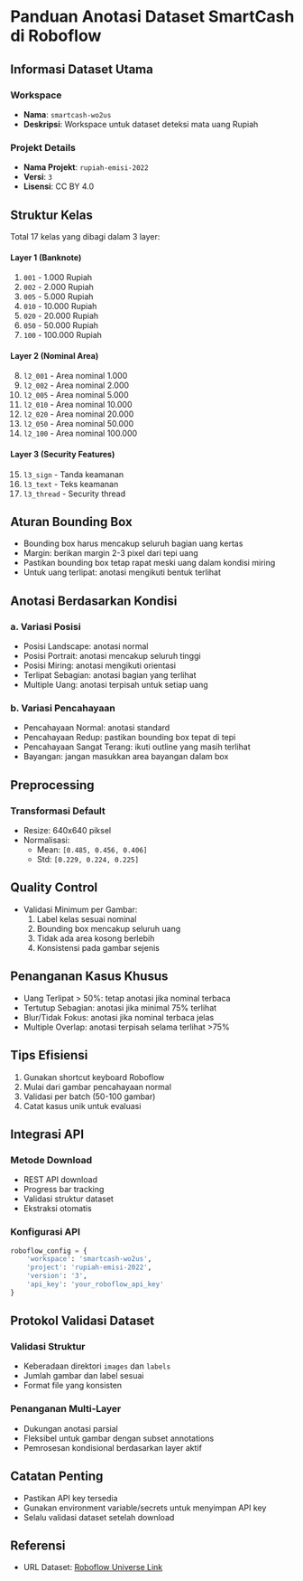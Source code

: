 # Panduan Anotasi Dataset SmartCash di Roboflow

## Informasi Dataset Utama

### Workspace
- **Nama**: `smartcash-wo2us`
- **Deskripsi**: Workspace untuk dataset deteksi mata uang Rupiah

### Projekt Details
- **Nama Projekt**: `rupiah-emisi-2022`
- **Versi**: `3`
- **Lisensi**: CC BY 4.0

## Struktur Kelas
Total 17 kelas yang dibagi dalam 3 layer:

#### Layer 1 (Banknote)
1. `001` - 1.000 Rupiah
2. `002` - 2.000 Rupiah
3. `005` - 5.000 Rupiah
4. `010` - 10.000 Rupiah
5. `020` - 20.000 Rupiah
6. `050` - 50.000 Rupiah
7. `100` - 100.000 Rupiah

#### Layer 2 (Nominal Area)
8. `l2_001` - Area nominal 1.000
9. `l2_002` - Area nominal 2.000
10. `l2_005` - Area nominal 5.000
11. `l2_010` - Area nominal 10.000
12. `l2_020` - Area nominal 20.000
13. `l2_050` - Area nominal 50.000
14. `l2_100` - Area nominal 100.000

#### Layer 3 (Security Features)
15. `l3_sign` - Tanda keamanan
16. `l3_text` - Teks keamanan
17. `l3_thread` - Security thread

## Aturan Bounding Box
- Bounding box harus mencakup seluruh bagian uang kertas
- Margin: berikan margin 2-3 pixel dari tepi uang
- Pastikan bounding box tetap rapat meski uang dalam kondisi miring
- Untuk uang terlipat: anotasi mengikuti bentuk terlihat

## Anotasi Berdasarkan Kondisi

### a. Variasi Posisi
- Posisi Landscape: anotasi normal
- Posisi Portrait: anotasi mencakup seluruh tinggi
- Posisi Miring: anotasi mengikuti orientasi
- Terlipat Sebagian: anotasi bagian yang terlihat
- Multiple Uang: anotasi terpisah untuk setiap uang

### b. Variasi Pencahayaan
- Pencahayaan Normal: anotasi standard
- Pencahayaan Redup: pastikan bounding box tepat di tepi
- Pencahayaan Sangat Terang: ikuti outline yang masih terlihat
- Bayangan: jangan masukkan area bayangan dalam box

## Preprocessing

### Transformasi Default
- Resize: 640x640 piksel
- Normalisasi:
  - Mean: `[0.485, 0.456, 0.406]`
  - Std: `[0.229, 0.224, 0.225]`

## Quality Control
- Validasi Minimum per Gambar:
  1. Label kelas sesuai nominal
  2. Bounding box mencakup seluruh uang
  3. Tidak ada area kosong berlebih
  4. Konsistensi pada gambar sejenis

## Penanganan Kasus Khusus
- Uang Terlipat > 50%: tetap anotasi jika nominal terbaca
- Tertutup Sebagian: anotasi jika minimal 75% terlihat
- Blur/Tidak Fokus: anotasi jika nominal terbaca jelas
- Multiple Overlap: anotasi terpisah selama terlihat >75%

## Tips Efisiensi
1. Gunakan shortcut keyboard Roboflow
2. Mulai dari gambar pencahayaan normal
3. Validasi per batch (50-100 gambar)
4. Catat kasus unik untuk evaluasi

## Integrasi API

### Metode Download
- REST API download
- Progress bar tracking
- Validasi struktur dataset
- Ekstraksi otomatis

### Konfigurasi API
```python
roboflow_config = {
    'workspace': 'smartcash-wo2us',
    'project': 'rupiah-emisi-2022',
    'version': '3',
    'api_key': 'your_roboflow_api_key'
}
```

## Protokol Validasi Dataset

### Validasi Struktur
- Keberadaan direktori `images` dan `labels`
- Jumlah gambar dan label sesuai
- Format file yang konsisten

### Penanganan Multi-Layer
- Dukungan anotasi parsial
- Fleksibel untuk gambar dengan subset annotations
- Pemrosesan kondisional berdasarkan layer aktif

## Catatan Penting
- Pastikan API key tersedia
- Gunakan environment variable/secrets untuk menyimpan API key
- Selalu validasi dataset setelah download

## Referensi
- URL Dataset: [Roboflow Universe Link](https://universe.roboflow.com/smartcash-wo2us/rupiah-emisi-2022)